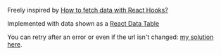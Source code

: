 Freely inspired by [How to fetch data with React Hooks?](https://www.robinwieruch.de/react-hooks-fetch-data#error-handling-with-react-hooks)

Implemented with data shown as a [React Data Table](https://www.npmjs.com/package/react-data-table-component)

You can retry after an error or even if the url isn't changed: [my solution here](https://stackoverflow.com/a/64144222/11323942).